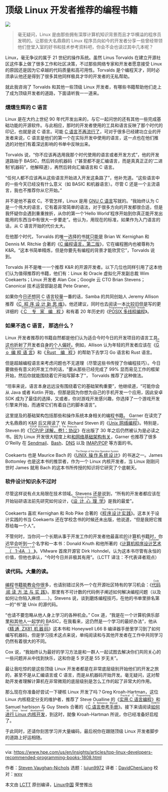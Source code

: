 顶级 Linux 开发者推荐的编程书籍
======

![](https://www.hpe.com/content/dam/hpe/insights/articles/2018/08/top-linux-developers-recommended-programming-books/featuredStory/Top-recommended-programming-books.jpg)

> 毫无疑问，Linux 是由那些拥有深厚计算机知识背景而且才华横溢的程序员发明的。让那些大名鼎鼎的 Linux 程序员向如今的开发者分享一些曾经带领他们登堂入室的好书和技术参考资料吧，你会不会也读过其中几本呢？

Linux，毫无争议的属于 21 世纪的操作系统。虽然 Linus Torvalds  在建立开源社区这件事上做了很多工作和社区决策，不过那些网络专家和开发者愿意接受 Linux 的原因还是因为它卓越的代码质量和高可用性。Torvalds 是个编程天才，同时必须承认他还是得到了很多其他同样极具才华的开发者的无私帮助。

就此我咨询了 Torvalds 和其他一些顶级 Linux 开发者，有哪些书籍帮助他们走上了成为顶级开发者的道路，下面请听我一一道来。

### 熠熠生辉的 C 语言

Linux 是在大约上世纪 90 年代开发出来的，与它一起问世的还有其他一些完成基础功能的开源软件。与此相应，那时的开发者使用的工具和语言反映了那个时代的印记，也就是说 C 语言。可能 [C 语言不再流行了][1]，可对于很多已经建功立业的开发者来说，C 语言是他们的第一个在实际开发中使用的语言，这一点也在他们推选的对他们有着深远影响的书单中反映出来。

Torvalds 说，“你不应该再选用我那个时代使用的语言或者开发方式”，他的开发道路始于 BASIC，然后转向机器码（“甚至都不是汇编语言，而是真真正正的‘二进制’机器码”，他解释道），再然后转向汇编语言和 C 语言。

“任何人都不应该再从这些语言开始进入开发这条路了”，他补充道。“这些语言中的一些今天已经没有什么意义（如 BASIC 和机器语言）。尽管 C 还是一个主流语言，我也不推荐你从它开始。”

并不是他不喜欢 C。不管怎样，Linux 是用 [GNU C 语言][2]写就的。“我始终认为 C 是一个伟大的语言，它有着非常简单的语法，对于很多方向的开发都很合适，但是我怀疑你会遇到重重挫折，从你的第一个‘Hello World’程序开始到你真正能开发出能用的东西当中有很大一步要走”。他认为，用现在的标准，如果作为入门语言的话，从 C 语言开始的代价太大。

在他那个时代，Torvalds 的唯一选择的书就只能是 Brian W. Kernighan 和 Dennis M. Ritchie 合著的《<ruby>[C 编程语言，第二版][3]<rt>C Programming Language, 2nd Edition</rt></ruby>》，它在编程圈内也被尊称为 K&R。“这本书简单精炼，但是你要先有编程的背景才能欣赏它”，Torvalds 说到。

Torvalds 并不是唯一一个推荐 K&R 的开源开发者。以下几位也同样引用了这本他们认为值得推荐的书籍，他们有：Linux 和 Oracle 虚拟化开发副总裁 Wim Coekaerts；Linux 开发者 Alan Cox；Google 云 CTO Brian Stevens；Canonical 技术运营部副总裁 Pete Graner。

如果你今日还想同 C 语言较量一番的话，Samba 的共同创始人 Jeremy Allison 推荐《<ruby>[C 程序设计新思维][4]<rt>21st Century C: C Tips from the New School</rt></ruby>》。他还建议，同时也去阅读一本比较旧但是写的更详细的《<ruby>[C 专家编程][5]<rt>Expert C Programming: Deep C Secrets</rt></ruby>》和有着 20 年历史的《<ruby>[POSIX 多线程编程][6]<rt>Programming with POSIX Threads</rt></ruby>》。

### 如果不选 C 语言， 那选什么？

Linux 开发者推荐的书籍自然都是他们认为适合今时今日的开发项目的语言工具。这也折射了开发者自身的个人偏好。例如，Allison 认为年轻的开发者应该在《<ruby>[Go 编程语言][7]<rt>The Go Programming Language</rt></ruby>》和《<ruby>[Rust 编程][8]<rt>Rust with Programming Rust</rt></ruby>》的帮助下去学习 Go 语言和 Rust 语言。

但是超越编程语言来考虑问题也不无道理（尽管这些书传授了你编程技巧）。今日要做些有意义的开发工作的话，"要从那些已经完成了 99% 显而易见工作的框架开始，然后你就能围绕着它开始写脚本了"， Torvalds 推荐了这种做法。

“坦率来说，语言本身远远没有围绕着它的基础架构重要”，他继续道，“可能你会从 Java 或者 Kotlin 开始，但那是因为你想为自己的手机开发一个应用，因此安卓 SDK 成为了最佳的选择，又或者，你对游戏开发感兴趣，你选择了一个游戏开发引擎来开始，而通常它们有着自己的脚本语言”。

这里提及的基础架构包括那些和操作系统本身相关的编程书籍。
Garner 在读完了大名鼎鼎的 K&R 后又拜读了 W. Richard Steven 的《<ruby>[Unix 网络编程][10]<rt>Unix Network Programming</rt></ruby>》。特别是，Steven 的《<ruby>[TCP/IP 详解，卷1：协议][11]<rt>TCP/IP Illustrated, Volume 1: The Protocols</rt></ruby>》在出版了 30 年之后仍然被认为是必读之书。因为 Linux 开发很大程度上和[和网络基础架构有关][12]，Garner 也推荐了很多 O'Reilly 在 [Sendmail][13]、[Bash][14]、[DNS][15] 以及 [IMAP/POP][16] 等方面的书。

Coekaerts 也是 Maurice Bach 的《<ruby>[UNIX 操作系统设计][17]<rt>The Design of the Unix Operation System</rt></ruby>》的书迷之一。James Bottomley 也是这本书的推崇者，作为一个 Linux 内核开发者，当 Linux 刚刚问世时 James 就用 Bach 的这本书所传授的知识将它研究了个底朝天。

### 软件设计知识永不过时

尽管这样说有点太局限在技术领域。Stevens 还是说到，“所有的开发者都应该在开始钻研语法前先研究如何设计，《<ruby>[设计心理学][18]<rt>The Design of Everyday Things</rt></ruby>》是我的最爱”。

Coekaerts 喜欢 Kernighan 和 Rob Pike 合著的《<ruby>[程序设计实践][19]<rt>The Practic of Programming</rt></ruby>》。这本关于设计实践的书当 Coekaerts 还在学校念书的时候还未出版，他说道，“但是我把它推荐给每一个人”。

不管何时，当你问一个长期从事于开发工作的开发者他最喜欢的计算机书籍时，你迟早会听到一个名字和一本书：Donald Knuth 和他所著的《<ruby>[计算机程序设计艺术（1-4A）][20]<rt>The Art of Computer Programming, Volumes 1-4A</rt></ruby>》。VMware 首席开源官 Dirk Hohndel，认为这本书尽管有永恒的价值，但他也承认，“今时今日并非极其有用”。（LCTT 译注：不代表译者观点）

### 读代码。大量的读。

编程书籍能教会你很多，也请别错过另外一个在开源社区特有的学习机会：《<ruby>[代码阅读方法与实践][21]<rt>Code Reading: The Open Source Perspective</rt></ruby>》。那里有不可计数的代码例子阐述如何解决编程问题（以及如何让你陷入麻烦……）。Stevens 说，谈到磨炼编程技巧，在他的书单里排名第一的“书”是 Unix 的源代码。

“也请不要忽略从他人身上学习的各种机会。” Cox 道，“我是在一个计算机俱乐部里和其他人一起学的 BASIC，在我看来，这仍然是一个学习的最好办法”，他从《<ruby>[精通 ZX81 机器码][22]<rt>Mastering machine code on your ZX81</rt></ruby>》这本书和 Honeywell L66 B 编译器手册里学习到了如何编写机器码，但是学习技术这点来说，单纯阅读和与其他开发者在工作中共同学习仍然有着很大的不同。

Cox 说，“我始终认为最好的学习方法是和一群人一起试图去解决你们共同关心的一些问题并从中找到快乐，这和你是 5 岁还是 55 岁无关”。

最让我吃惊的是这些顶级 Linux 开发者都是在非常底层级别开始他们的开发之旅的，甚至不是从汇编语言或 C 语言，而是从机器码开始开发。毫无疑问，这对帮助开发者理解计算机在非常微观的底层级别是怎么工作的起了非常大的作用。

那么现在你准备好尝试一下硬核 Linux 开发了吗？Greg Kroah-Hartman，这位 Linux 内核稳定分支的维护者，推荐了 Steve Oualline 的《<ruby>[实用 C 语言编程][23]<rt>Practical C Programming</rt></ruby>》和 Samuel harbison 与 Guy Steels 合著的《<ruby>[C 语言参考手册][24]<rt>C: A Reference Manual</rt></ruby>》。接下来请阅读<ruby>[如何进行 Linux 内核开发][25]<rt>HOWTO do Linux kernel development</rt></ruby>，到这时，就像 Kroah-Hartman 所说，你已经准备好启程了。

于此同时，还请你刻苦学习并大量编码，最后祝你在跟随顶级 Linux 开发者脚步的道路上好运相随。


--------------------------------------------------------------------------------

via: https://www.hpe.com/us/en/insights/articles/top-linux-developers-recommended-programming-books-1808.html

作者：[Steven Vaughan-Nichols][a]
选题：[lujun9972](https://github.com/lujun9972)
译者：[DavidChenLiang](https://github.com/DavidChenLiang)
校对：[wxy](https://github.com/wxy)

本文由 [LCTT](https://github.com/LCTT/TranslateProject) 原创编译，[Linux中国](https://linux.cn/) 荣誉推出

[a]:https://www.hpe.com/us/en/insights/contributors/steven-j-vaughan-nichols.html
[1]:https://www.codingdojo.com/blog/7-most-in-demand-programming-languages-of-2018/
[2]:https://www.gnu.org/software/gnu-c-manual/
[3]:https://amzn.to/2nhyjEO
[4]:https://amzn.to/2vsL8k9
[5]:https://amzn.to/2KBbWn9
[6]:https://amzn.to/2M0rfeR
[7]:https://amzn.to/2nhyrnMe
[8]:http://shop.oreilly.com/product/0636920040385.do
[9]:https://www.hpe.com/us/en/resources/storage/containers-for-dummies.html?jumpid=in_510384402_linuxbooks_containerebook0818
[10]:https://amzn.to/2MfpbyC
[11]:https://amzn.to/2MpgrTn
[12]:https://www.hpe.com/us/en/insights/articles/how-to-see-whats-going-on-with-your-linux-system-right-now-1807.html
[13]:http://shop.oreilly.com/product/9780596510299.do
[14]:http://shop.oreilly.com/product/9780596009656.do
[15]:http://shop.oreilly.com/product/9780596100575.do
[16]:http://shop.oreilly.com/product/9780596000127.do
[17]:https://amzn.to/2vsCJgF
[18]:https://amzn.to/2APzt3Z
[19]:https://www.amazon.com/Practice-Programming-Addison-Wesley-Professional-Computing/dp/020161586X/ref=as_li_ss_tl?ie=UTF8&linkCode=sl1&tag=thegroovycorpora&linkId=e6bbdb1ca2182487069bf9089fc8107e&language=en_US
[20]:https://amzn.to/2OknFsJ
[21]:https://amzn.to/2M4VVL3
[22]:https://amzn.to/2OjccJA
[23]:http://shop.oreilly.com/product/9781565923065.do
[24]:https://amzn.to/2OjzgrT
[25]:https://www.kernel.org/doc/html/v4.16/process/howto.html
